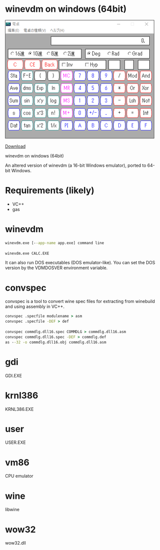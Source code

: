 # winevdm on windows (64bit)
<img src="screenshot.PNG">

[Download](https://github.com/otya128/winevdm/releases)

winevdm on windows (64bit)

An altered version of winevdm (a 16-bit Windows emulator), ported to 64-bit Windows.

# Requirements (likely)

+ VC++
+ gas

# winevdm

```bat
winevdm.exe [--app-name app.exe] command line

winevdm.exe CALC.EXE
```

It can also run DOS executables (DOS emulator-like).
You can set the DOS version by the VDMDOSVER environment variable.

# convspec

convspec is a tool to convert wine spec files for extracting from winebuild and using assembly in VC++.

```bat
convspec .specfile modulename > asm
convspec .specfile -DEF > def

convspec commdlg.dll16.spec COMMDLG > commdlg.dll16.asm
convspec commdlg.dll16.spec -DEF > commdlg.def
as --32 -o commdlg.dll16.obj commdlg.dll16.asm
```

# gdi
GDI.EXE
# krnl386
KRNL386.EXE
# user
USER.EXE
# vm86
CPU emulator
# wine
libwine
# wow32
wow32.dll
